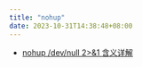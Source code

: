 ```yaml
---
title: "nohup"
date: 2023-10-31T14:38:48+08:00
---
```


- [nohup /dev/null 2>&1 含义详解](https://blog.csdn.net/u010889390/article/details/50575345)